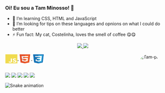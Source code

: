 ### Oi! Eu sou a Tam Minosso! 👋



- 🌱 I’m learning CSS, HTML and JavaScript
- 🤔 I’m looking for tips on these languages and opnions on what I could do better
- ⚡ Fun fact: My cat, Costelinha, loves the smell of coffee 😋😋

<div align="center">
  <a href="https://github.com/minossotam">
  <img height="150em" src="https://github-readme-stats.vercel.app/api?username=minossotam&show_icons=true&theme=aura&include_all_commits=true&count_private=true"/>
  <img height="150em" src="https://github-readme-stats.vercel.app/api/top-langs/?username=minossotam&layout=compact&langs_count=7&theme=aura"/>
</div>
  
  <div style="display: inline_block"><br>
  <img align="center" alt="Rafa-Js" height="30" width="40" src="https://raw.githubusercontent.com/devicons/devicon/master/icons/javascript/javascript-plain.svg">
  <img align="center" alt="Rafa-HTML" height="30" width="40" src="https://raw.githubusercontent.com/devicons/devicon/master/icons/html5/html5-original.svg">
  <img align="center" alt="Rafa-CSS" height="30" width="40" src="https://raw.githubusercontent.com/devicons/devicon/master/icons/css3/css3-original.svg">
  <img align="right" alt="Tam-pic" height="150" style="border-radius:50px;" src="https://hosting.photobucket.com/images/pp298/TTkonsrockare/tam-gif.gif?width=450&height=278&crop=fill">
</div>
  
  ##
  
  <div> 
  <a href="https://instagram.com/minossotam" target="_blank"><img src="https://img.shields.io/badge/-Instagram-%23E4405F?style=for-the-badge&logo=instagram&logoColor=white" target="_blank"></a>
 	<a href="https://www.twitch.tv/minossotam" target="_blank"><img src="https://img.shields.io/badge/Twitch-9146FF?style=for-the-badge&logo=twitch&logoColor=white" target="_blank"></a>
 <a href="https://discord.gg/minossotam#1684" target="_blank"><img src="https://img.shields.io/badge/Discord-7289DA?style=for-the-badge&logo=discord&logoColor=white" target="_blank"></a> 
  <a href = "mailto:tamybluboo@gmail.com"><img src="https://img.shields.io/badge/-Gmail-%23333?style=for-the-badge&logo=gmail&logoColor=white" target="_blank"></a>
  <a href="https://www.linkedin.com/in/minossotam" target="_blank"><img src="https://img.shields.io/badge/-LinkedIn-%230077B5?style=for-the-badge&logo=linkedin&logoColor=white" target="_blank"></a> 
 
  ![Snake animation](https://github.com/minossotam/minossotam/blob/output/github-contribution-grid-snake.svg)
 
</div>
